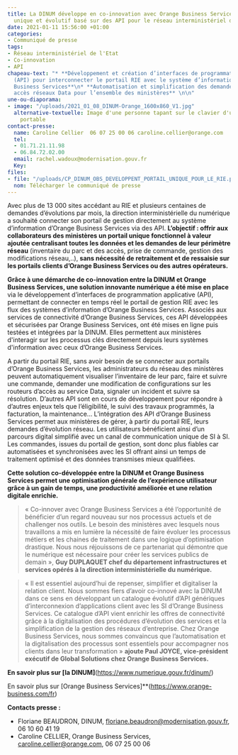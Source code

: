 ```yaml
---
title: La DINUM développe en co-innovation avec Orange Business Services un portail
  unique et évolutif basé sur des API pour le réseau interministériel de l’État (RIE)
date: 2021-01-11 15:56:00 +01:00
categories:
- Communiqué de presse
tags:
- Réseau interministériel de l'Etat
- Co-innovation
- API
chapeau-text: "* **Développement et création d’interfaces de programmation applicative
  (API) pour interconnecter le portail RIE avec le système d’information d’Orange
  Business Services**\n* **Automatisation et simplification des demandes pour les
  accès réseaux Data pour l’ensemble des ministères** \n\n"
une-ou-diaporama:
- image: "/uploads/2021_01_08_DINUM-Orange_1600x860_V1.jpg"
  alternative-textuelle: Image d'une personne tapant sur le clavier d'un ordinateur
    portable
contact-presse:
  name: Caroline Cellier  06 07 25 00 06 caroline.cellier@orange.com
  tel:
  - 01.71.21.11.98
  - 06.84.72.02.00
  email: rachel.wadoux@modernisation.gouv.fr
  Key: 
files:
- file: "/uploads/CP_DINUM_OBS_DEVELOPPENT_PORTAIL_UNIQUE_POUR_LE_RIE.pdf"
  nom: Télécharger le communiqué de presse
---
```


Avec plus de 13 000 sites accédant au RIE et plusieurs centaines de demandes d’évolutions par mois, la direction interministérielle du numérique a souhaité connecter son portail de gestion directement au système d’information d’Orange Business Services via des API. **L’objectif : offrir aux collaborateurs des ministères un portail unique fonctionnel à valeur ajoutée centralisant toutes les données et les demandes de leur périmètre réseau** (inventaire du parc et des accès, prise de commande, gestion des modifications réseau,..), **sans nécessité de retraitement et de ressaisie sur les portails clients d’Orange Business Services ou des autres opérateurs.**

**Grâce à une démarche de co-innovation entre la DINUM et Orange Business Services, une solution innovante numérique a été mise en place** via le développement d’interfaces de programmation applicative (API), permettant de connecter en temps réel le portail de gestion RIE avec les flux des systèmes d’information d’Orange Business Services. Associés aux services de connectivité d’Orange Business Services, ces API développées et sécurisées par Orange Business Services, ont été mises en ligne puis testées et intégrées par la DINUM. Elles permettent aux ministères d'interagir sur les processus clés directement depuis leurs systèmes d'information avec ceux d’Orange Business Services. 

A partir du portail RIE, sans avoir besoin de se connecter aux portails d’Orange Business Services, les administrateurs du réseau des ministères peuvent automatiquement visualiser l’inventaire de leur parc, faire et suivre une commande, demander une modification de configurations sur les routeurs d’accès au service Data, signaler un incident et suivre sa résolution. D’autres API sont en cours de développement pour répondre à d’autres enjeux tels que l’éligibilité, le suivi des travaux programmés, la facturation, la maintenance… L’intégration des API d’Orange Business Services permet aux ministères de gérer, à partir du portail RIE, leurs demandes d’évolution réseau. Les utilisateurs bénéficient ainsi d’un parcours digital simplifié avec un canal de communication unique de SI à SI. Les commandes, issues du portail de gestion, sont donc plus fiables car automatisées et synchronisées avec les SI offrant ainsi un temps de traitement optimisé et des données transmises mieux qualifiées. 

**Cette solution co-développée entre la DINUM et Orange Business Services permet une optimisation générale de l’expérience utilisateur grâce à un gain de temps, une productivité améliorée et une relation digitale enrichie.**


> « Co-innover avec Orange Business Services a été l’opportunité de bénéficier d’un regard nouveau sur nos processus actuels et de challenger nos outils. Le besoin des ministères avec lesquels nous travaillons a mis en lumière la nécessité de faire évoluer les processus métiers et les chaines de traitement dans une logique d’optimisation drastique. Nous nous réjouissons de ce partenariat qui démontre que le numérique est nécessaire pour créer les services publics de demain », **Guy DUPLAQUET chef du département infrastructures et services opérés à la direction interministérielle du numérique.**
 


> « Il est essentiel aujourd’hui de repenser, simplifier et digitaliser la relation client. Nous sommes fiers d’avoir co-innové avec la DINUM dans ce sens en développant un catalogue évolutif d’API génériques d’interconnexion d’applications client avec les SI d’Orange Business Services. Ce catalogue d’API vient enrichir les offres de connectivité grâce à la digitalisation des procédures d’évolution des services et la simplification de la gestion des réseaux d’entreprise. Chez Orange Business Services, nous sommes convaincus que l’automatisation et la digitalisation des processus sont essentiels pour accompagner nos clients dans leur transformation » **ajoute Paul JOYCE, vice-président exécutif de Global Solutions chez Orange Business Services.**


**En savoir plus sur [la DINUM]**(https://www.numerique.gouv.fr/dinum/) 

En savoir plus sur [Orange Business Services]**(https://www.orange-business.com/fr)

**Contacts presse :**
* Floriane BEAUDRON, DINUM, floriane.beaudron@modernisation.gouv.fr, 06 10 60 41 19
* Caroline CELLIER, Orange Business Services, caroline.cellier@orange.com, 06 07 25 00 06

